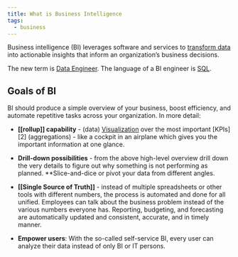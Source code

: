 ```yaml
---
title: What is Business Intelligence
tags:
  - business
---
```

Business intelligence (BI) leverages software and services to [transform data](Data%20Transformation.md) into actionable insights that inform an organization’s business decisions. 

The new term is [Data Engineer](Data%20Engineer.md). The language of a BI engineer is [SQL](SQL.md).

## Goals of BI
BI should produce a simple overview of your business, boost efficiency, and automate repetitive tasks across your organization. In more detail:


  * **[[rollup]] capability** - (data) [Visualization](term/analytics.md) over the most important [KPIs][2] (aggregations) - like a cockpit in an airplane which gives you the important information at one glance.

  * **Drill-down possibilities** - from the above high-level overview drill down the very details to figure out why something is not performing as planned. **Slice-and-dice or pivot your data from different angles.

  * **[[Single Source of Truth]]** - instead of multiple spreadsheets or other tools with different numbers, the process is automated and done for all unified. Employees can talk about the business problem instead of the various numbers everyone has. Reporting, budgeting, and forecasting are automatically updated and consistent, accurate, and in timely manner.

  * **Empower users**: With the so-called self-service BI, every user can analyze their data instead of only BI or IT persons.


